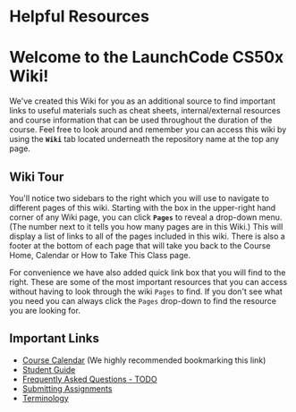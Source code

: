 # Helpful Resources

# Welcome to the LaunchCode CS50x Wiki!

We've created this Wiki for you as an additional source to find important links to useful materials such as cheat sheets, internal/external resources and course information that can be used throughout the duration of the course. Feel free to look around and remember you can access this wiki by using the **`Wiki`** tab located underneath the repository name at the top any page. 

## Wiki Tour
You'll notice two sidebars to the right which you will use to navigate to different pages of this wiki.  Starting with the box in the upper-right hand corner of any Wiki page, you can click **`Pages`** to reveal a drop-down menu. (The number next to it tells you how many pages are in this Wiki.) This will display a list of links to all of the pages included in this wiki. There is also a footer at the bottom of each page that will take you back to the Course Home, Calendar or How to Take This Class page.  

For convenience we have also added quick link box that you will find to the right. These are some of the most important resources that you can access without having to look through the wiki `Pages` to find.  If you don't see what you need you can always click the `Pages` drop-down to find the resource you are looking for.

## Important Links
 
* [Course Calendar](../../calendar) (We highly recommended bookmarking this link)
* <a href="https://docs.google.com/document/d/19HIMxU_RtVV0PcGpuL71KmAoQh-KTgyPGpWWLcmwo58/edit?usp=sharing" target="_blank" alt="Student Guide">Student Guide</a> 
* [Frequently Asked Questions - TODO]()
* [Submitting Assignments](course-resources/submitting-assignments.md)
* [Terminology](course-resources/terminology.md)

